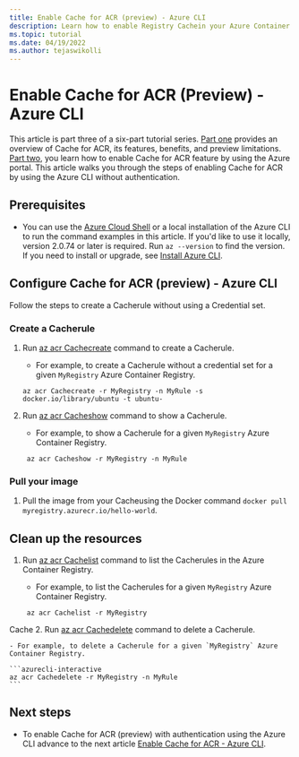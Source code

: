 ```yaml
---
title: Enable Cache for ACR (preview) - Azure CLI 
description: Learn how to enable Registry Cachein your Azure Container Registry using Azure CLI.
ms.topic: tutorial
ms.date: 04/19/2022
ms.author: tejaswikolli
---
```


# Enable Cache for ACR (Preview) - Azure CLI

This article is part three of a six-part tutorial series. [Part one](tutorial-registry-cache.md) provides an overview of Cache for ACR, its features, benefits, and preview limitations. [Part two](tutorial-enable-registry-cache.md), you learn how to enable Cache for ACR feature by using the Azure portal. This article walks you through the steps of enabling Cache for ACR by using the Azure CLI without authentication.

## Prerequisites

* You can use the [Azure Cloud Shell][Azure Cloud Shell] or a local installation of the Azure CLI to run the command examples in this article. If you'd like to use it locally, version 2.0.74 or later is required. Run `az --version` to find the version. If you need to install or upgrade, see [Install Azure CLI][Install Azure CLI].

## Configure Cache for ACR (preview)  - Azure CLI

Follow the steps to create a Cacherule without using a Credential set.

### Create a Cacherule

1. Run [az acr Cachecreate][az-acr-cache-create] command to create a Cacherule.

    - For example, to create a Cacherule without a credential set for a given `MyRegistry` Azure Container Registry.

    ```azurecli-interactive
    az acr Cachecreate -r MyRegistry -n MyRule -s docker.io/library/ubuntu -t ubuntu-
    ```

2. Run [az acr Cacheshow][az-acr-cache-show] command to show a Cacherule.

    - For example, to show a Cacherule for a given `MyRegistry` Azure Container Registry.
 
    ```azurecli-interactive
     az acr Cacheshow -r MyRegistry -n MyRule
    ```

### Pull your image

1. Pull the image from your Cacheusing the Docker command `docker pull myregistry.azurecr.io/hello-world`.


## Clean up the resources

1. Run [az acr Cachelist][az-acr-cache-list] command to list the Cacherules in the Azure Container Registry.

    - For example, to list the Cacherules for a given `MyRegistry` Azure Container Registry.

    ```azurecli-interactive
     az acr Cachelist -r MyRegistry
    ```
Cache
2. Run [az acr Cachedelete][az-acr-cache-delete] command to delete a Cacherule.

    - For example, to delete a Cacherule for a given `MyRegistry` Azure Container Registry.

    ```azurecli-interactive
    az acr Cachedelete -r MyRegistry -n MyRule
    ```

## Next steps

* To enable Cache for ACR (preview) with authentication using the Azure CLI advance to the next article [Enable Cache for ACR - Azure CLI](tutorial-enable-registry-cache-auth-cli.md).

<!-- LINKS - External -->
[Install Azure CLI]: /cli/azure/install-azure-cli
[Azure Cloud Shell]: /azure/cloud-shell/quickstart
[az-acr-cache-create]:/cli/azure/acr/cache#az-acr-cache-create
[az-acr-cache-show]:/cli/azure/acr/cache#az-acr-cache-show
[az-acr-cache-list]:/cli/azure/acr/cache#az-acr-cache-list
[az-acr-cache-delete]:/cli/azure/acr/cache#az-acr-cache-delete